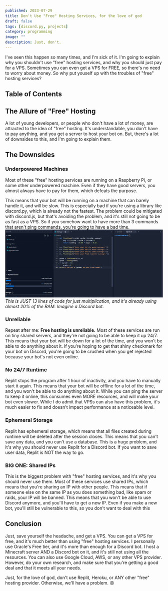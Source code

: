 ```yaml
---
published: 2023-07-29
title: Don't Use "Free" Hosting Services, for the love of god
draft: false
tags: [discord.py, projects]
category: programming
image: ""
description: Just, don't.
---
```


I've seen this happen so many times, and I'm sick of it. I'm going to explain why you shouldn't use "free" hosting services, and why you should just pay for a VPS.
Sometimes you can even get a VPS for FREE, so there's no need to worry about money. So why put youself up with the troubles of "free" hosting services?

## Table of Contents

## The Allure of "Free" Hosting

A lot of young developers, or people who don't have a lot of money, are attracted to the idea of "free" hosting. It's understandable, you don't have to pay anything, and you get a server to host your bot on. But, there's a lot of downsides to this, and I'm going to explain them.

## The Downsides

### Underpowered Machines

Most of these "free" hosting services are running on a Raspberry Pi, or some other underpowered machine.
Even if they have good servers, you almost always have to pay for them, which defeats the purpose.

This means that your bot will be running on a machine that can barely handle it, and will be slow. This is especially bad if you're using a library like discord.py, which is already not the fastest.
The problem could be mitigated with discord.js, but that's avoiding the problem, and it's still not going to be as fast as a VPS.
So if you somehow want to have more than 3 commands that aren't ping commands, you're going to have a bad time.
![img.png](underpoweredreplit.png)
_This is JUST 13 lines of code for just multiplication, and it's already using almost 20% of the RAM. Imagine a Discord bot._

### Unreliable

Repeat after me: **Free hosting is unreliable.**
Most of these services are run on tiny shared servers, and they're not going to be able to keep it up 24/7. This means that your bot will be down for a lot of the time, and you won't be able to do anything about it.
If you're hoping to get that shiny checkmark for your bot on Discord, you're going to be crushed when you get rejected because your bot's
not even online.

### No 24/7 Runtime

Replit stops the program after 1 hour of inactivity, and you have to manually start it again. This means that your bot will be offline for a lot of the time, and you won't be able to do anything about it.
While you can ping the server to keep it online, this consumes even MORE resources, and will make your bot even slower.
While I do admit that VPSs can also have this problem, it's much easier to fix and doesn't impact performance at a noticeable level.

### Ephemeral Storage

Replit has ephemeral storage, which means that all files created during runtime will be deleted after the session closes.
This means that you can't save any data, and you can't use a database. This is a huge problem, and it's why you should never use Replit for a Discord bot.
If you want to save user data, Replit is NOT the way to go.

### BIG ONE: Shared IPs

This is the biggest problem with "free" hosting services, and it's why you should never use them.
Most of these services use shared IPs, which means that you're sharing an IP with other people. This means that if someone else on the same IP as you does something bad, like spam or raids, your IP will be banned. This means that you won't be able to use Discord anymore, and you'll have to get a new IP.
Even if you make a new bot, you'll still be vulnerable to this, so you don't want to deal with this

## Conclusion

Just, save yourself the headache, and get a VPS. You can get a VPS for free, and it's much better than using "free" hosting services.
I personally use Oracle's Free tier, and it's more than enough for a Discord bot. I host a Minecraft server AND a Discord bot on it, and it's still not using all the resources.
You can also use Google Cloud, AWS, or any other VPS provider. However, do your own research, and make sure that you're getting a good deal and that it meets all your needs.

Just, for the love of god, don't use Replit, Heroku, or ANY other "free" hosting provider. Otherwise, we'll have a problem.
😡
